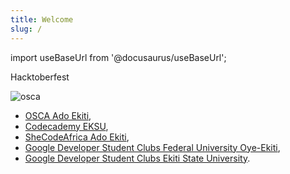 ```yaml
---
title: Welcome
slug: /
---
```


import useBaseUrl from '@docusaurus/useBaseUrl';

Hacktoberfest

![osca](https://user-images.githubusercontent.com/85078495/136645881-f317425b-9604-40fe-aa37-0f270a251851.jpeg)

- [OSCA Ado Ekiti](https://twitter.com/osca_adoe_kiti),
- [Codecademy EKSU](https://twitter.com/CodecademyEksu),
- [SheCodeAfrica Ado Ekiti](https://twitter.com/sca_adoekiti),
- [Google Developer Student Clubs Federal University Oye-Ekiti](https://twitter.com/GdscFuoye),
- [Google Developer Student Clubs Ekiti State University](https://twitter.com/DscEksu).

